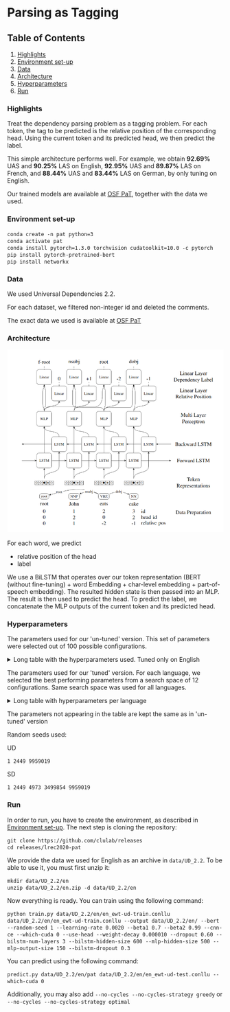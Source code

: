 # Parsing as Tagging

## Table of Contents
1. [Highlights](#highlights)
2. [Environment set-up](#environment_setup)
3. [Data](#data)
4. [Architecture](#architecture)
5. [Hyperparameters](#hyperparameters)
6. [Run](#run)

<a name="highlights"></a>
### Highlights
Treat the dependency parsing problem as a tagging problem. For each token, the tag to be predicted is the relative position of the corresponding head. Using the current token and its predicted head, we then predict the label.

This simple architecture performs well. For example, we obtain <b>92.69%</b> UAS and <b>90.25%</b> LAS on English, <b>92.95%</b> UAS and <b>89.87%</b> LAS on French, and <b>88.44%</b> UAS and <b>83.44%</b> LAS on German, by only tuning on English.


Our trained models are available at [OSF PaT](https://osf.io/xpr27/), together with the data we used.

<a name="environment_setup"></a>
### Environment set-up
```
conda create -n pat python=3
conda activate pat
conda install pytorch=1.3.0 torchvision cudatoolkit=10.0 -c pytorch
pip install pytorch-pretrained-bert
pip install networkx
```

<a name="data"></a>
### Data
We used Universal Dependencies 2.2.

For each dataset, we filtered non-integer id and deleted the comments.

The exact data we used is available at [OSF PaT](https://osf.io/xpr27/)

<a name="architecture"></a>
### Architecture
![Architecture](architecture.png)

For each word, we predict 
* relative position of the head
* label

We use a BiLSTM that operates over our token representation (BERT (without fine-tuning) + word Embedding + char-level embedding + part-of-speech embedding). The resulted hidden state is then passed into an MLP. The result is then used to predict the head. To predict the label, we concatenate the MLP outputs of the current token and its predicted head.


<a name="hyperparameters"></a>
### Hyperparameters

The parameters used for our 'un-tuned' version. This set of parameters were selected out of 100 possible configurations.

<details>
  <summary>Long table with the hyperparameters used. Tuned only on English</summary>

| Parameter                              | Value     |
|----------------------------------------|-----------|
| Early stopping                         | 3         |
| Batch size                             | 64        |
| CNN kernel size                        | 3         |
| CNN embedding size                     | 50        |
| CNN output size                        | 50        |
| Learning rate                          | 0.002     |
| &beta;<sub>1</sub>, &beta;<sub>2</sub> | 0.7, 0.99 |
| Dropout                                | 0.6       |
| Weight decay                           | 1e-5      |
| BiLSTM layers                          | 3         |
| BiLSTM hidden-size                     | 600       |
| BiLSTM dropout                         | 0.3       |
| MLP Hidden Layers                      | 500, 150  |
</details>

The parameters used for our 'tuned' version. For each language, we selected the best performing parameters from a search space of 12 configurations. Same search space was used for all languages.

<details>
  <summary>Long table with hyperparameters per language</summary>
  
|         | Learning rate | Dropout | MLP Hidden Layers |
|---------|---------------|---------|-------------------|
| ar      | 0.0025        | 0.50    | 400, 150          |
| bu      | 0.0025        | 0.50    | 400, 150          |
| ca      | 0.0025        | 0.50    | 400, 150          |
| cs      | 0.0020        | 0.50    | 500, 150          |
| de      | 0.0020        | 0.55    | 500, 150          |
| en      | 0.0020        | 0.60    | 500, 150          |
| en (SD) | 0.0020        | 0.55    | 500, 150          |
| es      | 0.0020        | 0.50    | 500, 150          |
| et      | 0.0020        | 0.50    | 500, 150          |
| fr      | 0.0020        | 0.60    | 500, 150          |
| it      | 0.0020        | 0.55    | 500, 150          |
| ja      | 0.0025        | 0.50    | 400, 150          |
| nl      | 0.0025        | 0.50    | 400, 150          |
| no      | 0.0020        | 0.55    | 500, 150          |
| ro      | 0.0025        | 0.50    | 400, 150          |
| ru      | 0.0020        | 0.50    | 500, 150          |
</details>

The parameters not appearing in the table are kept the same as in 'un-tuned' version

Random seeds used:

UD
```
1 2449 9959019
```
SD
```
1 2449 4973 3499854 9959019
```

<a name="run"></a>
### Run
In order to run, you have to create the environment, as described in [Environment set-up](#environment_setup).
The next step is cloning the repository:
```
git clone https://github.com/clulab/releases
cd releases/lrec2020-pat
```
We provide the data we used for English as an archive in ```data/UD_2.2```. To be able to use it, you must first unzip it:
```
mkdir data/UD_2.2/en
unzip data/UD_2.2/en.zip -d data/UD_2.2/en
```

Now everything is ready. You can train using the following command:
```
python train.py data/UD_2.2/en/en_ewt-ud-train.conllu data/UD_2.2/en/en_ewt-ud-train.conllu --output data/UD_2.2/en/ --bert --random-seed 1 --learning-rate 0.0020 --beta1 0.7 --beta2 0.99 --cnn-ce --which-cuda 0 --use-head --weight-decay 0.000010 --dropout 0.60 --bilstm-num-layers 3 --bilstm-hidden-size 600 --mlp-hidden-size 500 --mlp-output-size 150 --bilstm-dropout 0.3
```
You can predict using the following command:
```
predict.py data/UD_2.2/en/pat data/UD_2.2/en/en_ewt-ud-test.conllu --which-cuda 0
```
Additionally, you may also add ```--no-cycles --no-cycles-strategy greedy``` or ```--no-cycles --no-cycles-strategy optimal```
